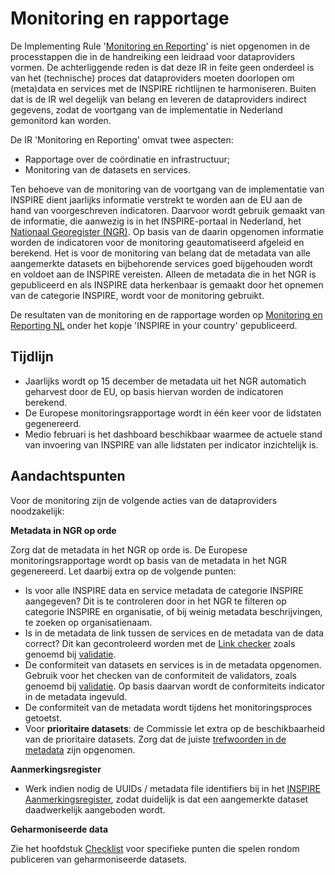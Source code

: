 # Monitoring en rapportage

De Implementing Rule '<a href="https://knowledge-base.inspire.ec.europa.eu/legislation/implementing-rules_en" target="_blank">Monitoring en Reporting</a>' is niet opgenomen in de processtappen die in de handreiking een leidraad voor dataproviders vormen. De achterliggende reden is dat deze IR in feite geen onderdeel is van het (technische) proces dat dataproviders moeten doorlopen om (meta)data en services met de INSPIRE richtlijnen te harmoniseren. Buiten dat is de IR wel degelijk van belang en leveren de dataproviders indirect gegevens, zodat de voortgang van de implementatie in Nederland gemonitord kan worden.

De IR 'Monitoring en Reporting' omvat twee aspecten:
- Rapportage over de coördinatie en infrastructuur;
- Monitoring van de datasets en services.

Ten behoeve van de monitoring van de voortgang van de implementatie van INSPIRE dient jaarlijks informatie verstrekt te worden aan de EU aan de hand van voorgeschreven indicatoren. Daarvoor wordt gebruik gemaakt van de informatie, die aanwezig is in het INSPIRE-portaal in Nederland, het [Nationaal Georegister (NGR)](#nationaal-georegister). Op basis van de daarin opgenomen informatie worden de indicatoren voor de monitoring geautomatiseerd afgeleid en berekend. Het is voor de monitoring van belang dat de metadata van alle aangemerkte datasets en bijbehorende services goed bijgehouden wordt en voldoet aan de INSPIRE vereisten. Alleen de metadata die in het NGR is gepubliceerd en als INSPIRE data herkenbaar is gemaakt door het opnemen van de categorie INSPIRE, wordt voor de monitoring gebruikt. 

De resultaten van de monitoring en de rapportage worden op <a href="https://knowledge-base.inspire.ec.europa.eu/monitoring-and-reporting_en" target="_blank">Monitoring en Reporting NL</a> onder het kopje 'INSPIRE in your country' gepubliceerd.

## Tijdlijn

- Jaarlijks wordt op 15 december de metadata uit het NGR automatich geharvest door de EU, op basis hiervan worden de indicatoren berekend.
- De Europese monitoringsrapportage wordt in één keer voor de lidstaten gegenereerd.
- Medio februari is het dashboard beschikbaar waarmee de actuele stand van invoering van INSPIRE van alle lidstaten per indicator inzichtelijk is.

## Aandachtspunten

Voor de monitoring zijn de volgende acties van de dataproviders noodzakelijk:

**Metadata in NGR op orde**

Zorg dat de metadata in het NGR op orde is. De Europese monitoringsrapportage wordt op basis van de metadata in het NGR gegenereerd. Let daarbij extra op de volgende punten:
- Is voor alle INSPIRE data en service metadata de categorie INSPIRE aangegeven? Dit is te controleren door in het NGR te filteren op categorie INSPIRE en organisatie, of bij weinig metadata beschrijvingen, te zoeken op organisatienaam.
- Is in de metadata de link tussen de services en de metadata van de data correct? Dit kan gecontroleerd worden met de [Link checker](#link-checker) zoals genoemd bij [validatie](#validatie).
- De conformiteit van datasets en services is in de metadata opgenomen. Gebruik voor het checken van de conformiteit de validators, zoals genoemd bij [validatie](#validatie). Op basis daarvan wordt de conformiteits indicator in de metadata ingevuld.
- De conformiteit van de metadata wordt tijdens het monitoringsproces getoetst.
- Voor **prioritaire datasets**: de Commissie let extra op de beschikbaarheid van de prioritaire datasets. Zorg dat de juiste [trefwoorden in de metadata](#metadata-van-prioritaire-datasets) zijn opgenomen.


**Aanmerkingsregister**

- Werk indien nodig de UUIDs / metadata file identifiers bij in het <a href="https://inspireaanmerking.nl/" target="_blank">INSPIRE Aanmerkingsregister</a>, zodat duidelijk is dat een aangemerkte dataset daadwerkelijk aangeboden wordt.

**Geharmoniseerde data**

Zie het hoofdstuk [Checklist](#checklist-voor-dataprovider) voor specifieke punten die spelen rondom publiceren van geharmoniseerde datasets.
